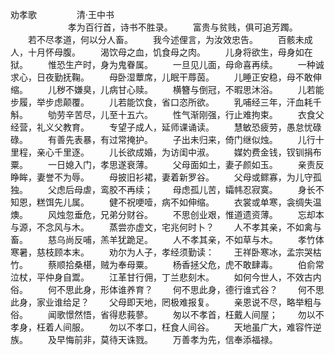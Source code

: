 劝孝歌 
　　
　　清·王中书  
　　
　　
　　孝为百行首，诗书不胜录。 
　　富贵与贫贱，俱可追芳躅。 
　　若不尽孝道，何以分人畜。 
　　我今述俚言，为汝效忠告。 
　　百骸未成人，十月怀母腹。 
　　渴饮母之血，饥食母之肉。 
　　儿身将欲生，母身如在狱。 
　　惟恐生产时，身为鬼眷属。 
　　一旦见儿面，母命喜再续。 
　　一种诚求心，日夜勤抚鞠。 
　　母卧湿蕈席，儿眠干蓐茵。 
　　儿睡正安稳，母不敢伸缩。 
　　儿秽不嫌臭，儿病甘心赎。 
　　横簪与倒冠，不暇思沐浴。 
　　儿若能步履，举步虑颠覆。 
　　儿若能饮食，省口恣所欲。 
　　乳哺经三年，汗血耗千斛。 
　　劬劳辛苦尽，儿至十五六。 
　　性气渐刚强，行止难拘束。 
　　衣食父经营，礼义父教育。 
　　专望子成人，延师课诵读。 
　　慧敏恐疲劳，愚怠忧碌碌。 
　　有善先表暴，有过常掩护。 
　　子出未归来，倚门继似烛。 
　　儿行十里程，亲心千里逐。 
　　儿长欲成婚，为访闺中淑。 
　　媒妁费金钱，钗钏捐布粟。 
　　一日媳入门，孝思遂衰薄。 
　　父母面如土，妻子颜如玉。 
　　亲责反睁眸，妻誉不为辱。 
　　母披旧衫裙，妻着新罗谷。 
　　父母或鳏寡，为儿守孤独。 
　　父虑后母虐，鸾胶不再续； 
　　母虑孤儿苦，孀帏忍寂寞。 
　　身长不知恩，糕饵先儿属。 
　　健不祝哽噎，病不如伸缩。 
　　衣裳或单寒，衾绸失温燠。 
　　风烛忽垂危，兄弟分财谷。 
　　不思创业艰，惟道遗资薄。 
　　忘却本与源，不念风与木。 
　　蒸尝亦虚文，宅兆何时卜？ 
　　人不孝其亲，不如禽与畜。 
　　慈乌尚反哺，羔羊犹跪足。 
　　人不孝其亲，不如草与木。 
　　孝竹体寒暑，慈枝顾本末。 
　　劝尔为人子，孝经须勤读： 
　　王祥卧寒冰，孟宗哭枯竹。 
　　蔡顺拾桑椹，贼为奉母粟。 
　　杨香拯父危，虎不敢肆毒。 
　　伯俞常泣杖，平仲身自鬻。 
　　江革甘行佣，丁兰悲刻木。 
　　如何今世人，不效古内俗。 
　　何不思此身，形体谁养育？ 
　　何不思此身，德行谁式谷？ 
　　何不思此身，家业谁给足？ 
　　父母即天地，罔极难报复。 
　　亲恩说不尽，略举粗与俗。 
　　闻歌憬然悟，省得悲莪蓼。 
　　匆以不孝首，枉戴人间屋； 
　　勿以不孝身，枉着人间服。 
　　勿以不孝口，枉食人间谷。 
　　天地虽广大，难容忤逆族。 
　　及早悔前非，莫待天诛戮。 
　　万善孝为先，信奉添福禄。
　　
